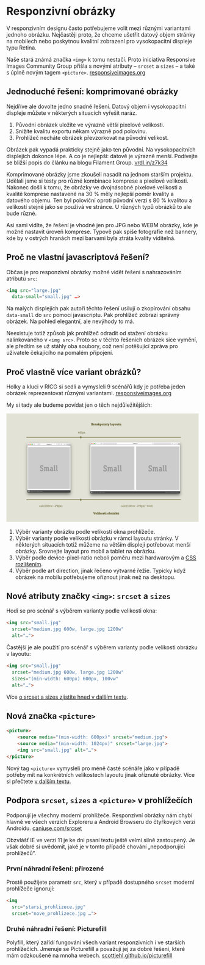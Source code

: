 # Responzivní obrázky

V responzivním designu často potřebujeme volit mezi různými variantami jednoho obrázku. Nejčastěji proto, že chceme ušetřit datový objem stránky na mobilech nebo poskytnou kvalitní zobrazení pro vysokopacitní displeje typu Retina.

Naše stará známá značka `<img>` k tomu nestačí. Proto iniciativa Responsive Images Community Group přišla s novými atributy – `srcset` a `sizes` – a také s úplně novým tagem `<picture>`. [responsiveimages.org](http://responsiveimages.org/)


## Jednoduché řešení: komprimované obrázky

Nejdříve ale dovolte jedno snadné řešení. Datový objem i vysokopacitní displeje můžete v některých situacích vyřešit naráz.

1. Původní obrázek uložíte ve výrazně větší pixelové velikosti.
2. Snížíte kvalitu exportu někam výrazně pod polovinu.
3. Prohlížeč necháte obrázek převzorkovat na původní velikost.

Obrázek pak vypadá prakticky stejně jako ten původní. Na vysokopacitních displejích dokonce lépe. A co je nejlepší: datově je výrazně menší. Podívejte se bližší popis do článku na blogu Filament Group. [vrdl.in/z7k34](https://www.filamentgroup.com/lab/compressive-images.html)

Komprimované obrázky jsme zkoušeli nasadit na jednom starším projektu. Udělali jsme si testy pro různé kombinace komprese a pixelové velikosti. Nakonec došli k tomu, že obrázky ve dvojnásobné pixelové velikosti a kvalitě komprese nastavené na 30 % měly nejlepší poměr kvality a datového objemu. Ten byl poloviční oproti původní verzi s 80 % kvalitou a velikostí stejné jako se používá ve stránce. U různých typů obrázků to ale bude různé.

Asi sami vidíte, že řešení je vhodné jen pro JPG nebo WEBM obrázky, kde je možné nastavit úroveň komprese. Typově pak spíše fotografie než bannery, kde by v ostrých hranách mezi barvami byla ztráta kvality viditelná.


## Proč ne vlastní javascriptová řešení?

Občas je pro responzivní obrázky možné vidět řešení s nahrazováním atributu `src`:

```html
<img src="large.jpg" 
  data-small="small.jpg" …>
```

Na malých displejích pak autoři těchto řešení usilují o zkopírování obsahu `data-small` do `src` pomocí javascriptu. Pak prohlížeč zobrazí správný obrázek. Na pohled elegantní, ale nevýhody to má.

Neexistuje totiž způsob jak prohlížeč odradit od stažení obrázku nalinkovaného v `<img src>`. Proto se v těchto řešeních obrázek sice vymění, ale předtím se už stáhly oba soubory, což není potěšující zpráva pro uživatele čekajícího na pomalém připojení.

## Proč vlastně více variant obrázků?

Holky a kluci v RICG si sedli a vymysleli 9 scénářů kdy je potřeba jeden obrázek reprezentovat různými variantami.  [responsiveimages.org](http://usecases.responsiveimages.org/)

My si tady ale budeme povídat jen o těch nejdůležitějších:

![Scénáře pro nasazení responzivních obrázků](dist/images/original/rwd-obrazky-priklad-layout.jpg)

1. Výběr varianty obrázku podle velikosti okna prohlížeče.
2. Výběr varianty podle velikosti obrázku v rámci layoutu stránky. V některých situacích totiž můžeme na větším displeji potřebovat menší obrázky. Srovnejte layout pro mobil a tablet na obrázku.
3. Výběr podle device-pixel-ratio neboli poměru mezi hardwarovým a [CSS rozlišením](http://www.vzhurudolu.cz/prirucka/css-pixel).
4. Výběr podle art direction, jinak řečeno výtvarné řežie. Typicky když obrázek na mobilu potřebujeme oříznout jinak než na desktopu.

## Nové atributy značky `<img>`: `srcset` a `sizes`

Hodí se pro scénář s výběrem varianty podle velikosti okna:


```html
<img src="small.jpg"
  srcset="medium.jpg 600w, large.jpg 1200w"
  alt="…">
```
Častější je ale použití pro scénář s výběrem varianty podle velikosti obrázku v layoutu:

```html
<img src="small.jpg"
  srcset="medium.jpg 600w, large.jpg 1200w"
  sizes="(min-width: 600px) 600px, 100vw"
  alt="…">
```

Více [o srcset a sizes zjistíte hned v dalším textu](srcset-sizes.md). 

## Nová značka `<picture>`

```html
<picture>
    <source media="(min-width: 600px)" srcset="medium.jpg">
    <source media="(min-width: 1024px)" srcset="large.jpg">
    <img src="small.jpg" alt="…">
</picture>
```

Nový tag `<picture>` vymysleli pro méně časté scénáře jako v případě potřeby mít na konkrétních velikostech layoutu jinak oříznuté obrázky. Více si přečtete [v dalším textu](picture.md).

## Podpora `srcset`, `sizes` a `<picture>` v prohlížečích

Podporují je všechny moderní prohlížeče. Responzivní obrázky nám chybí hlavně ve všech verzích Exploreru a Android Browseru do čtyřkových verzí Androidu. [caniuse.com/srcset](http://caniuse.com/#search=srcset) 

Obzvlášť IE ve verzi 11 je ke dni psaní textu ještě velmi silně zastoupený. Je však dobré si uvědomit, jaké je v tomto případě chování „nepodporující prohlížečů“.

### První náhradní řešení: přirozené

Prostě použijete parametr `src`, který v případě dostupného `srcset` moderní prohlížeče ignorují:

```html
<img 
  src="starsi_prohlizece.jpg"
  srcset="nove_prohlizece.jpg …">
```

### Druhé náhradní řešení: Picturefill

Polyfill, který zařídí fungování všech variant responzivních i ve starších prohlížečích. Jmenuje se Picturefill a považuji jej za dobré řešení, které mám odzkoušené na mnoha webech. [scottjehl.github.io/picturefill](https://scottjehl.github.io/picturefill/)


